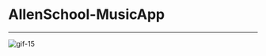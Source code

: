 # AllenSchool-MusicApp
* * *
![gif-15](https://user-images.githubusercontent.com/124175814/229670825-7f279445-0e88-479b-8fdf-394689d29519.gif)
